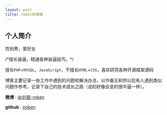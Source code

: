 ```yaml
---
layout: post
title: roben的博客
---
```


## 个人简介

性别男，爱好女 

/\*擅长装逼，精通各种装逼技巧。*/

擅长`PHP`+`MYSQL`，`JavaScript`，不擅长`HTML`+`CSS`，喜欢研究各种开源框架源码

博客主要记录一些工作中遇到的问题和解决办法，以作备忘和供以后有人遇到类似问题作参考，记录下自己的技术成长之路（说的好像会变的很牛逼一样）。

**微博** : [@刘斌-roben](http://weibo.com/u/2590456590)

**github** : [iroben](https://github.com/iroben)